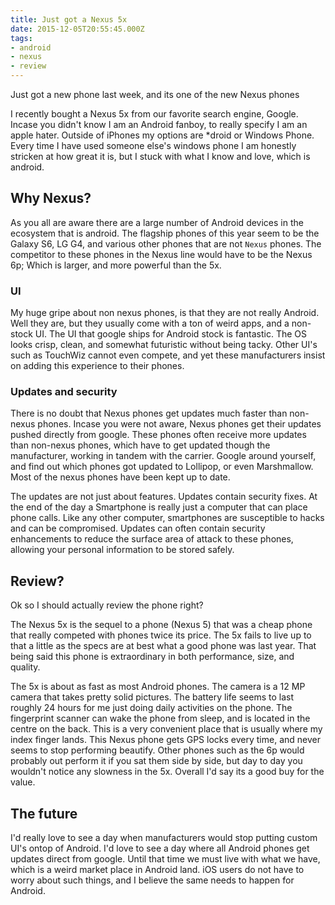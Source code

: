 ```yaml
---
title: Just got a Nexus 5x
date: 2015-12-05T20:55:45.000Z
tags:
- android
- nexus
- review
---
```


Just got a new phone last week, and its one of the new Nexus phones

<!-- excerpt -->

I recently bought a Nexus 5x from our favorite search engine, Google. Incase you didn't know I am an Android fanboy, to really specify I am an apple hater. Outside of iPhones my options are *droid or Windows Phone. Every time I have used someone else's windows phone I am honestly stricken at how great it is, but I stuck with what I know and love, which is android.

## Why Nexus?

As you all are aware there are a large number of Android devices in the ecosystem that is android. The flagship phones of this year seem to be the Galaxy S6, LG G4, and various other phones that are not `Nexus` phones. The competitor to these phones in the Nexus line would have to be the Nexus 6p; Which is larger, and more powerful than the 5x.

### UI


My huge gripe about non nexus phones, is that they are not really Android. Well they are, but they usually come with a ton of weird apps, and a non-stock UI. The UI that google ships for Android stock is fantastic. The OS looks crisp, clean, and somewhat futuristic without being tacky. Other UI's such as TouchWiz cannot even compete, and yet these manufacturers insist on adding this experience to their phones.

### Updates and security

There is no doubt that Nexus phones get updates much faster than non-nexus phones. Incase you were not aware, Nexus phones get their updates pushed directly from google. These phones often receive more updates than non-nexus phones, which have to get updated though the manufacturer, working in tandem with the carrier. Google around yourself, and find out which phones got updated to Lollipop, or even Marshmallow. Most of the nexus phones have been kept up to date.

The updates are not just about features. Updates contain security fixes. At the end of the day a Smartphone is really just a computer that can place phone calls. Like any other computer, smartphones are susceptible to hacks and can be compromised. Updates can often contain security enhancements to reduce the surface area of attack to these phones, allowing your personal information to be stored safely.


## Review?

Ok so I should actually review the phone right?

The Nexus 5x is the sequel to a phone (Nexus 5) that was a cheap phone that really competed with phones twice its price. The 5x fails to live up to that a little as the specs are at best what a good phone was last year. That being said this phone is extraordinary in both performance, size, and quality.

The 5x is about as fast as most Android phones. The camera is a 12 MP camera that takes pretty solid pictures. The battery life seems to last roughly 24 hours for me just doing daily activities on the phone. The fingerprint scanner can wake the phone from sleep, and is located in the centre on the back. This is a very convenient place that is usually where my index finger lands. This Nexus phone gets GPS locks every time, and never seems to stop performing beautify. Other phones such as the 6p would probably out perform it if you sat them side by side, but day to day you wouldn't notice any slowness in the 5x. Overall I'd say its a good buy for the value.


## The future

I'd really love to see a day when manufacturers would stop putting custom UI's ontop of Android. I'd love to see a day where all Android phones get updates direct from google. Until that time we must live with what we have, which is a weird market place in Android land. iOS users do not have to worry about such things, and I believe the same needs to happen for Android.
